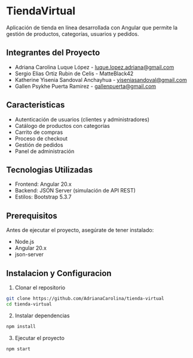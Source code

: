 # TiendaVirtual

Aplicación de tienda en línea desarrollada con Angular que permite la gestión de productos, categorías, usuarios y pedidos.

## Integrantes del Proyecto

- Adriana Carolina Luque López - luque.lopez.adriana@gmail.com
- Sergio Elias Ortiz Rubin de Celis - MatteBlack42
- Katherine Yisenia Sandoval Anchayhua - yiseniasandoval@gmail.com
- Gallen Psykhe Puerta Ramirez - gallenpuerta@gmail.com

## Caracteristicas

- Autenticación de usuarios (clientes y administradores)
- Catálogo de productos con categorías
- Carrito de compras
- Proceso de checkout
- Gestión de pedidos
- Panel de administración

## Tecnologias Utilizadas

- Frontend: Angular 20.x
- Backend: JSON Server (simulación de API REST)
- Estilos: Bootstrap 5.3.7

## Prerequisitos

Antes de ejecutar el proyecto, asegúrate de tener instalado:

- Node.js
- Angular 20.x
- json-server

## Instalacion y Configuracion

1. Clonar el repositorio

```bash
git clone https://github.com/AdrianaCarolina/tienda-virtual
cd tienda-virtual
```

2. Instalar dependencias

```bash
npm install
```

3. Ejecutar el proyecto

```bash
npm start
```
